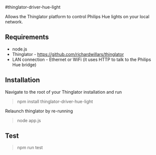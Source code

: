 #thinglator-driver-hue-light

Allows the Thinglator platform to control Philips Hue lights on your local network.


## Requirements
- node.js
- Thinglator - https://github.com/richardwillars/thinglator
- LAN connection - Ethernet or WiFi (it uses HTTP to talk to the Philips Hue bridge)

## Installation
Navigate to the root of your Thinglator installation and run
> npm install thinglator-driver-hue-light

Relaunch thinglator by re-running
> node app.js


## Test
> npm run test
